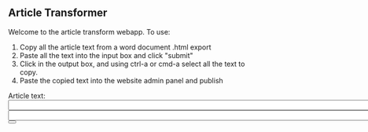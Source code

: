 <style>
  .a-class{
    margin-left: 0px;
  }
</style>
## Article Transformer
<p>Welcome to the article transform webapp. To use:</p>
<ol>
  <li>Copy all the article text from a word document .html export</li>
  <li>Paste all the text into the input box and click "submit"</li>
  <li>Click in the output box, and using ctrl-a or cmd-a select all the text to copy.</li>
  <li>Paste the copied text into the website admin panel and publish</li>
</ol>
<form>
<label for="article-text-box">Article text:</label>
<input type="text" id="article-text-box" name="article-text-box" required size="100">
<input type="text" id="output" name="output" size="100">
<button type="submit">
</form> 
  
  
  
<!-- 
You can use the [editor on GitHub](https://github.com/pae4557/article-transform/edit/gh-pages/index.md) to maintain and preview the content for your website in Markdown files.

Whenever you commit to this repository, GitHub Pages will run [Jekyll](https://jekyllrb.com/) to rebuild the pages in your site, from the content in your Markdown files.

### Markdown

Markdown is a lightweight and easy-to-use syntax for styling your writing. It includes conventions for

```markdown
Syntax highlighted code block

# Header 1
## Header 2
### Header 3

- Bulleted
- List

1. Numbered
2. List

**Bold** and _Italic_ and `Code` text

[Link](url) and ![Image](src)
```

For more details see [GitHub Flavored Markdown](https://guides.github.com/features/mastering-markdown/).

### Jekyll Themes

Your Pages site will use the layout and styles from the Jekyll theme you have selected in your [repository settings](https://github.com/pae4557/article-transform/settings/pages). The name of this theme is saved in the Jekyll `_config.yml` configuration file.

### Support or Contact

Having trouble with Pages? Check out our [documentation](https://docs.github.com/categories/github-pages-basics/) or [contact support](https://support.github.com/contact) and we’ll help you sort it out.
-->
